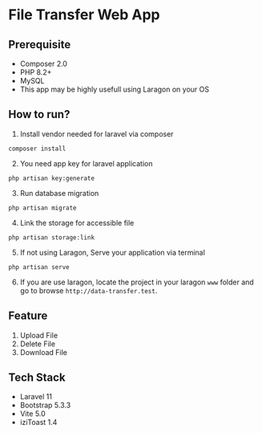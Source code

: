 # File Transfer Web App

## Prerequisite
* Composer 2.0
* PHP 8.2+
* MySQL 
* This app may be highly usefull using Laragon on your OS

## How to run?
1. Install vendor needed for laravel via composer
```shell
composer install
```
2. You need app key for laravel application
```shell
php artisan key:generate
```
3. Run database migration
```shell
php artisan migrate
```
4. Link the storage for accessible file
```shell
php artisan storage:link
```
5. If not using Laragon, Serve your application via terminal
```shell
php artisan serve
```
6. If you are use laragon, locate the project in your laragon ``www`` folder and go to browse ``http://data-transfer.test``.

## Feature
1. Upload File
2. Delete File
3. Download File

## Tech Stack
* Laravel 11
* Bootstrap 5.3.3
* Vite 5.0
* iziToast 1.4
